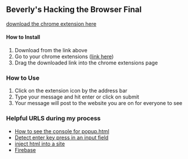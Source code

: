 ## Beverly's Hacking the Browser Final

[download the chrome extension here](../w7-final-post-anywhere.crx)

#### How to Install
1. Download from the link above
2. Go to your chrome extensions ([link here](chrome://extensions/))
3. Drag the downloaded link into the chrome extensions page

### How to Use
1. Click on the extension icon by the address bar
2. Type your message and hit enter or click on submit
3. Your message will post to the website you are on for everyone to see

### Helpful URLS during my process
* [How to see the console for popup.html](https://stackoverflow.com/questions/14858909/cannot-get-chrome-popup-js-to-use-console-log)
* [Detect enter key press in an input field](https://stackoverflow.com/questions/11365632/how-to-detect-when-the-user-presses-enter-in-an-input-field)
* [inject html into a site](https://stackoverflow.com/questions/15741006/adding-div-element-to-body-or-document-in-javascript)
* [Firebase](https://console.firebase.google.com/)
